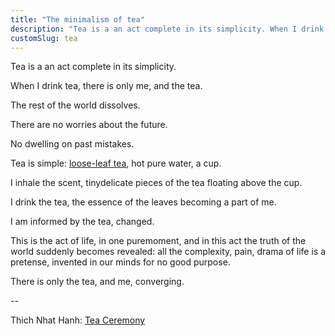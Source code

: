 ```yaml
---
title: "The minimalism of tea"
description: "Tea is a an act complete in its simplicity. When I drink tea, there is only me, and the tea."
customSlug: tea
---
```


Tea is a an act complete in its simplicity.

When I drink tea, there is only me, and the tea.

The rest of the world dissolves.

There are no worries about the future.

No dwelling on past mistakes.

Tea is simple: [loose-leaf tea](http://shop.samovarlife.com/), hot pure water, a cup.

I inhale the scent, tinydelicate pieces of the tea floating above the cup.

I drink the tea, the essence of the leaves becoming a part of me.

I am informed by the tea, changed.

This is the act of life, in one puremoment, and in this act the truth of the world suddenly becomes revealed: all the complexity, pain, drama of life is a pretense, invented in our minds for no good purpose.

There is only the tea, and me, converging.

--

Thich Nhat Hanh: [Tea Ceremony](https://bearrivermeditationgroup.wordpress.com/2012/02/20/the-tea-ceremony-by-thich-nhat-hanh/)